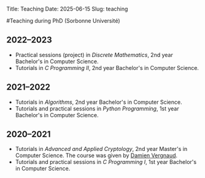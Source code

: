 Title: Teaching
Date: 2025-06-15
Slug: teaching

#Teaching during PhD (Sorbonne Université)

## 2022–2023

- Practical sessions (project) in *Discrete Mathematics*, 2nd year Bachelor's in Computer Science.
- Tutorials in *C Programming II*, 2nd year Bachelor's in Computer Science.

## 2021–2022

- Tutorials in *Algorithms*, 2nd year Bachelor's in Computer Science.
- Tutorials and practical sessions in *Python Programming*, 1st year Bachelor's in Computer Science.

## 2020–2021

- Tutorials in *Advanced and Applied Cryptology*, 2nd year Master's in Computer Science. The course was given by [Damien Vergnaud](https://perso.lip6.fr/Damien.Vergnaud/).
- Tutorials and practical sessions in *C Programming I*, 1st year Bachelor's in Computer Science.

